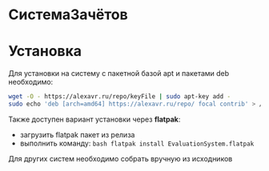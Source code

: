 # СистемаЗачётов
# Установка
Для установки на систему с пакетной базой apt и пакетами deb необходимо:
```bash
wget -O - https://alexavr.ru/repo/keyFile | sudo apt-key add -
sudo echo 'deb [arch=amd64] https://alexavr.ru/repo/ focal contrib' > /etc/apt/sources.list.d/myrepos.list
```
Также доступен вариант установки через **flatpak**:
- загрузить flatpak пакет из релиза
- выполнить команду: ```bash flatpak install EvaluationSystem.flatpak```

Для других систем необходимо собрать вручную из исходников
